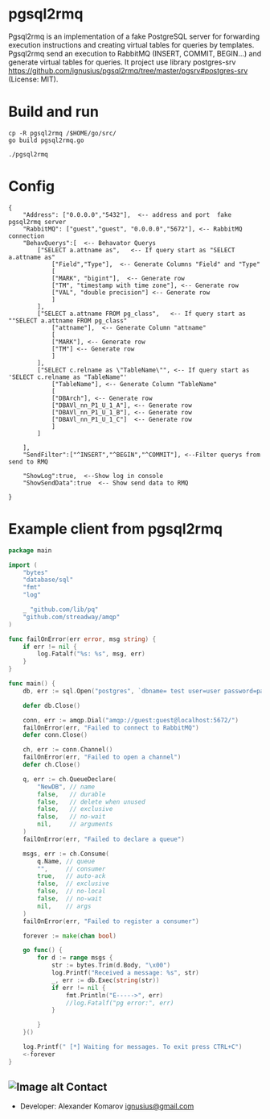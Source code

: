 
# pgsql2rmq

Pgsql2rmq is an implementation of a fake PostgreSQL server for forwarding execution instructions and creating virtual tables for queries by templates. Pgsql2rmq send an execution to RabbitMQ (INSERT, COMMIT, BEGIN...) and generate virtual tables for queries. It project use library postgres-srv https://github.com/ignusius/pgsql2rmq/tree/master/pgsrv#postgres-srv (License: MIT).

# Build and run

```
cp -R pgsql2rmq /$HOME/go/src/
go build pgsql2rmq.go

./pgsql2rmq

```

# Config
```text
{
    "Address": ["0.0.0.0","5432"],  <-- address and port  fake pgsql2rmq server
    "RabbitMQ": ["guest","guest", "0.0.0.0","5672"], <-- RabbitMQ connection
    "BehavQuerys":[  <-- Behavator Querys
        ["SELECT a.attname as",   <-- If query start as "SELECT a.attname as" 
            ["Field","Type"],  <-- Generate Columns "Field" and "Type"
            [
            ["MARK", "bigint"],  <-- Generate row
            ["TM", "timestamp with time zone"], <-- Generate row
            ["VAL", "double precision"] <-- Generate row
            ]
        ],
        ["SELECT a.attname FROM pg_class",   <-- If query start as ""SELECT a.attname FROM pg_class" 
            ["attname"],  <-- Generate Column "attname"
            [
            ["MARK"], <-- Generate row
            ["TM"] <-- Generate row
            ]
        ],
        ["SELECT c.relname as \"TableName\"", <-- If query start as 'SELECT c.relname as "TableName"'
            ["TableName"], <-- Generate Column "TableName"
            [
            ["DBArch"], <-- Generate row
            ["DBAVl_nn_P1_U_1_A"], <-- Generate row
            ["DBAVl_nn_P1_U_1_B"], <-- Generate row
            ["DBAVl_nn_P1_U_1_C"]  <-- Generate row
            ]
        ]

    ],
    "SendFilter":["^INSERT","^BEGIN","^COMMIT"], <--Filter querys from send to RMQ

    "ShowLog":true,  <--Show log in console
    "ShowSendData":true  <-- Show send data to RMQ

}
```

# Example client from pgsql2rmq

```go
package main

import (
	"bytes"
	"database/sql"
	"fmt"
	"log"

	_ "github.com/lib/pq"
	"github.com/streadway/amqp"
)

func failOnError(err error, msg string) {
	if err != nil {
		log.Fatalf("%s: %s", msg, err)
	}
}

func main() {
	db, err := sql.Open("postgres", `dbname= test user=user password=pass host=192.168.1.1 port=5432 sslmode=disable`)

	defer db.Close()

	conn, err := amqp.Dial("amqp://guest:guest@localhost:5672/")
	failOnError(err, "Failed to connect to RabbitMQ")
	defer conn.Close()

	ch, err := conn.Channel()
	failOnError(err, "Failed to open a channel")
	defer ch.Close()

	q, err := ch.QueueDeclare(
		"NewDB", // name
		false,   // durable
		false,   // delete when unused
		false,   // exclusive
		false,   // no-wait
		nil,     // arguments
	)
	failOnError(err, "Failed to declare a queue")

	msgs, err := ch.Consume(
		q.Name, // queue
		"",     // consumer
		true,   // auto-ack
		false,  // exclusive
		false,  // no-local
		false,  // no-wait
		nil,    // args
	)
	failOnError(err, "Failed to register a consumer")

	forever := make(chan bool)

	go func() {
		for d := range msgs {
			str := bytes.Trim(d.Body, "\x00")
			log.Printf("Received a message: %s", str)
			_, err := db.Exec(string(str))
			if err != nil {
				fmt.Println("E----->", err)
				//log.Fatalf("pg error:", err)
			}

		}
	}()

	log.Printf(" [*] Waiting for messages. To exit press CTRL+C")
	<-forever
}
```
 



![Image alt](https://upload.wikimedia.org/wikipedia/commons/a/a0/Syrischer_Maler_von_1354_001.jpg)
Contact
-------
* Developer: Alexander Komarov <ignusius@gmail.com>
